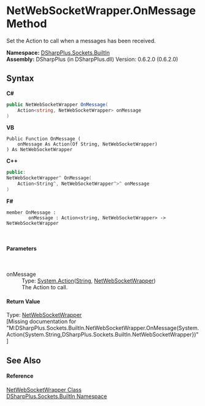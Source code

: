 # NetWebSocketWrapper.OnMessage Method 
 

Set the Action to call when a messages has been received.

**Namespace:**&nbsp;<a href="a98d3ce1-6571-3550-39db-871b4abe4f9e">DSharpPlus.Sockets.BuiltIn</a><br />**Assembly:**&nbsp;DSharpPlus (in DSharpPlus.dll) Version: 0.6.2.0 (0.6.2.0)

## Syntax

**C#**<br />
``` C#
public NetWebSocketWrapper OnMessage(
	Action<string, NetWebSocketWrapper> onMessage
)
```

**VB**<br />
``` VB
Public Function OnMessage ( 
	onMessage As Action(Of String, NetWebSocketWrapper)
) As NetWebSocketWrapper
```

**C++**<br />
``` C++
public:
NetWebSocketWrapper^ OnMessage(
	Action<String^, NetWebSocketWrapper^>^ onMessage
)
```

**F#**<br />
``` F#
member OnMessage : 
        onMessage : Action<string, NetWebSocketWrapper> -> NetWebSocketWrapper 

```

<br />

#### Parameters
&nbsp;<dl><dt>onMessage</dt><dd>Type: <a href="http://msdn2.microsoft.com/en-us/library/bb549311" target="_blank">System.Action</a>(<a href="http://msdn2.microsoft.com/en-us/library/s1wwdcbf" target="_blank">String</a>, <a href="7ec64311-f778-be3b-4d43-6cd00df6ca3d">NetWebSocketWrapper</a>)<br />The Action to call.</dd></dl>

#### Return Value
Type: <a href="7ec64311-f778-be3b-4d43-6cd00df6ca3d">NetWebSocketWrapper</a><br />\[Missing <returns> documentation for "M:DSharpPlus.Sockets.BuiltIn.NetWebSocketWrapper.OnMessage(System.Action{System.String,DSharpPlus.Sockets.BuiltIn.NetWebSocketWrapper})"\]

## See Also


#### Reference
<a href="7ec64311-f778-be3b-4d43-6cd00df6ca3d">NetWebSocketWrapper Class</a><br /><a href="a98d3ce1-6571-3550-39db-871b4abe4f9e">DSharpPlus.Sockets.BuiltIn Namespace</a><br />